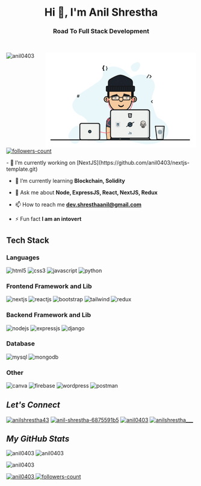 <h1 align="center">Hi 👋, I'm Anil Shrestha</h1>
<h3 align="center">Road To Full Stack Development</h3>
<br>
<!----------------------------------- About Section ------------------------------------>
<div>
  <img align="right" width="400" alt="Coding" src="./coding.gif">
<p align="left"> <img src="https://komarev.com/ghpvc/?username=anil0403&label=Profile%20views&color=0e75b6&style=flat" alt="anil0403" />
   <a href="https://github.com/anil0403?tab=followers">
        <img src="https://img.shields.io/github/followers/anil0403?label=Followers&style=social" alt="followers-count">
    </a></p>
- 🔭 I’m currently working on [NextJS](https://github.com/anil0403/nextjs-template.git)

- 🌱 I’m currently learning **Blockchain, Solidity**

- 💬 Ask me about **Node, ExpressJS, React, NextJS, Redux**

- 📫 How to reach me **dev.shresthaanil@gmail.com**

- ⚡ Fun fact **I am an intovert**
</div>

<!----------------------------------- Tech Stack Section ------------------------------------>
<h2>Tech Stack</h2>
<h3>Languages</h3>
<p>
    <img src="https://img.shields.io/badge/HTML5-E34F26?style=for-the-badge&logo=html5&logoColor=white" alt="html5" />
    <img src="https://img.shields.io/badge/CSS3-1572B6?style=for-the-badge&logo=css3&logoColor=white" alt="css3" />
    <img src="https://img.shields.io/badge/JavaScript-323330?style=for-the-badge&logo=javascript&logoColor=F7DF1E" alt="javascript" />
    <img src="https://img.shields.io/badge/Python-FFD43B?style=for-the-badge&logo=python&logoColor=blue" alt="python" />
</p>
<h3>Frontend Framework and Lib</h3>
<p>
     <img src="https://img.shields.io/badge/Next%20JS-20232A?style=for-the-badge&logo=next&logoColor=61DAFB%22%20alt=%22nextjs%22" alt="nextjs" />
     <img src="https://img.shields.io/badge/React JS-20232A?style=for-the-badge&logo=react&logoColor=61DAFB" alt="reactjs" />
    <img src="https://img.shields.io/badge/Bootstrap-563D7C?style=for-the-badge&logo=bootstrap&logoColor=white" alt="bootstrap" />
    <img src="https://img.shields.io/badge/Tailwind_CSS-38B2AC?style=for-the-badge&logo=tailwind-css&logoColor=white" alt="tailwind" />
    <img src="https://img.shields.io/badge/Redux Toolkit-593D88?style=for-the-badge&logo=redux&logoColor=white" alt="redux" />
</p>
<h3>Backend Framework and Lib</h3>
<p>
    <img src="https://img.shields.io/badge/Node.js-339933?style=for-the-badge&logo=nodedotjs&logoColor=white" alt="nodejs" />
    <img src="https://img.shields.io/badge/Express.js-000000?style=for-the-badge&logo=express&logoColor=white" alt="expressjs" />
    <img src="https://img.shields.io/badge/Django-092E20?style=for-the-badge&logo=django&logoColor=green" alt="django" />
</p>
<h3>Database</h3>
<p>
    <img src="https://img.shields.io/badge/MySQL-005C84?style=for-the-badge&logo=mysql&logoColor=white" alt="mysql" />
    <img src="https://img.shields.io/badge/MongoDB-4EA94B?style=for-the-badge&logo=mongodb&logoColor=white" alt="mongodb" />
</p>
<h3>Other</h3>
<p>
    <img src="https://img.shields.io/badge/Canva-%2300C4CC.svg?&style=for-the-badge&logo=Canva&logoColor=white" alt="canva" />
    <img src="https://img.shields.io/badge/firebase-ffca28?style=for-the-badge&logo=firebase&logoColor=black" alt="firebase" />
    <img src="https://img.shields.io/badge/Wordpress-21759B?style=for-the-badge&logo=wordpress&logoColor=white" alt="wordpress" />
    <img src="https://img.shields.io/badge/Postman-FF6C37?style=for-the-badge&logo=Postman&logoColor=white" alt="postman" />
</p>

<!----------------------------------- Social Media Links Section ------------------------------------>

<h2><i>Let's Connect</i></h2>
<p align="left">
<a href="https://twitter.com/anilshrestha43" target="blank"><img align="center" src="https://raw.githubusercontent.com/rahuldkjain/github-profile-readme-generator/master/src/images/icons/Social/twitter.svg" alt="anilshrestha43" height="30" width="40" /></a>
<a href="https://linkedin.com/in/anil-shrestha-6875591b5" target="blank"><img align="center" src="https://raw.githubusercontent.com/rahuldkjain/github-profile-readme-generator/master/src/images/icons/Social/linked-in-alt.svg" alt="anil-shrestha-6875591b5" height="30" width="40" /></a>
<a href="https://fb.com/anil0403" target="blank"><img align="center" src="https://raw.githubusercontent.com/rahuldkjain/github-profile-readme-generator/master/src/images/icons/Social/facebook.svg" alt="anil0403" height="30" width="40" /></a>
<a href="https://instagram.com/anilshrestha___" target="blank"><img align="center" src="https://raw.githubusercontent.com/rahuldkjain/github-profile-readme-generator/master/src/images/icons/Social/instagram.svg" alt="anilshrestha___" height="30" width="40" /></a>
</p>

<!----------------------------------- GitHub Stats Section ------------------------------------>
<h2><i>My GitHub Stats</i></h2>

<p align="left" >
  <img  src="https://github-readme-stats.vercel.app/api?username=anil0403&show_icons=true&locale=en" alt="anil0403"  height="150" />
  <img  src="https://github-readme-stats.vercel.app/api/top-langs?username=anil0403&show_icons=true&locale=en&layout=compact" alt="anil0403" height="150"/>
</p>

<p> 
  <img src="https://github-readme-streak-stats.herokuapp.com/?user=anil0403&" alt="anil0403" height="160" width="max" />
<p>

<!----------------------------------- Profile View Section ------------------------------------>
                                                                                                        
<p align="left">
    <a href="https://github.com/anil0403">
        <img src="https://komarev.com/ghpvc/?username=anil0403&label=Profile%20views&color=0e75b6&style=flat" alt="anil0403" />
  </a>
    <a href="https://github.com/anil0403?tab=followers">
        <img src="https://img.shields.io/github/followers/anil0403?label=Followers&style=social" alt="followers-count">
    </a>
</p>
